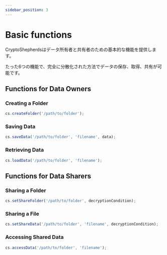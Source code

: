 ```yaml
---
sidebar_position: 3
---
```


# Basic functions

CryptoShepherdsはデータ所有者と共有者のための基本的な機能を提供します。

たった6つの機能で、完全に分散化された方法でデータの保存、取得、共有が可能です。

## Functions for Data Owners

### Creating a Folder

```javascript title="JavaScript"
cs.createFolder('/path/to/folder');
```

### Saving Data

```javascript title="JavaScript"
cs.saveData('/path/to/folder', 'filename', data);
```

### Retrieving Data

```javascript title="JavaScript"
cs.loadData('/path/to/folder', 'filename');
```

## Functions for Data Sharers

### Sharing a Folder

```javascript title="JavaScript"
cs.setShareFolder('/path/to/folder', decryptionCondition);
```

### Sharing a File

```javascript title="JavaScript"
cs.setShareData('/path/to/folder', 'filename', decryptionCondition);
```

### Accessing Shared Data

```javascript title="JavaScript"
cs.accessData('/path/to/folder', 'filename');
```
